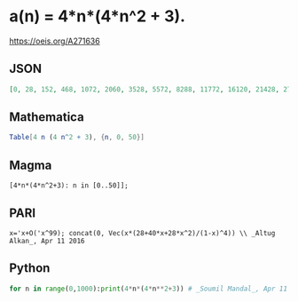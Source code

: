 # a\(n\) \= 4\*n\*\(4\*n^2 \+ 3\)\.
https://oeis.org/A271636
## JSON
```JSON
[0, 28, 152, 468, 1072, 2060, 3528, 5572, 8288, 11772, 16120, 21428, 27792, 35308, 44072, 54180, 65728, 78812, 93528, 109972, 128240, 148428, 170632, 194948, 221472, 250300, 281528, 315252, 351568, 390572, 432360, 477028, 524672, 575388, 629272, 686420]
```
## Mathematica
```Mathematica
Table[4 n (4 n^2 + 3), {n, 0, 50}]
```
## Magma
```Magma
[4*n*(4*n^2+3): n in [0..50]];
```
## PARI
```PARI
x='x+O('x^99); concat(0, Vec(x*(28+40*x+28*x^2)/(1-x)^4)) \\ _Altug Alkan_, Apr 11 2016
```
## Python
```Python
for n in range(0,1000):print(4*n*(4*n**2+3)) # _Soumil Mandal_, Apr 11 2016
```
